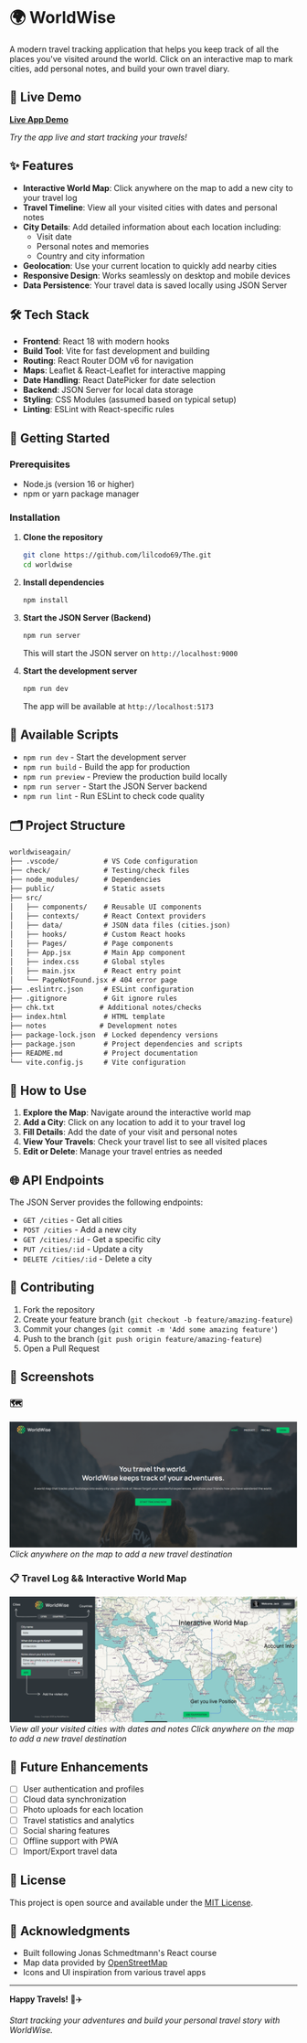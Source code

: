# 🌍 WorldWise

A modern travel tracking application that helps you keep track of all the places you've visited around the world. Click on an interactive map to mark cities, add personal notes, and build your own travel diary.

## 🚀 Live Demo

**[Live App Demo](https://odysseyarchive.netlify.app/)**

*Try the app live and start tracking your travels!*

## ✨ Features

- **Interactive World Map**: Click anywhere on the map to add a new city to your travel log
- **Travel Timeline**: View all your visited cities with dates and personal notes
- **City Details**: Add detailed information about each location including:
  - Visit date
  - Personal notes and memories
  - Country and city information
- **Geolocation**: Use your current location to quickly add nearby cities
- **Responsive Design**: Works seamlessly on desktop and mobile devices
- **Data Persistence**: Your travel data is saved locally using JSON Server

## 🛠️ Tech Stack

- **Frontend**: React 18 with modern hooks
- **Build Tool**: Vite for fast development and building
- **Routing**: React Router DOM v6 for navigation
- **Maps**: Leaflet & React-Leaflet for interactive mapping
- **Date Handling**: React DatePicker for date selection
- **Backend**: JSON Server for local data storage
- **Styling**: CSS Modules (assumed based on typical setup)
- **Linting**: ESLint with React-specific rules

## 🚀 Getting Started

### Prerequisites

- Node.js (version 16 or higher)
- npm or yarn package manager

### Installation

1. **Clone the repository**
   ```bash
   git clone https://github.com/lilcodo69/The.git
   cd worldwise
   ```

2. **Install dependencies**
   ```bash
   npm install
   ```

3. **Start the JSON Server (Backend)**
   ```bash
   npm run server
   ```
   This will start the JSON server on `http://localhost:9000`

4. **Start the development server**
   ```bash
   npm run dev
   ```
   The app will be available at `http://localhost:5173`

## 📝 Available Scripts

- `npm run dev` - Start the development server
- `npm run build` - Build the app for production
- `npm run preview` - Preview the production build locally
- `npm run server` - Start the JSON Server backend
- `npm run lint` - Run ESLint to check code quality

## 🗂️ Project Structure

```
worldwiseagain/
├── .vscode/           # VS Code configuration
├── check/             # Testing/check files
├── node_modules/      # Dependencies
├── public/            # Static assets
├── src/
│   ├── components/    # Reusable UI components
│   ├── contexts/      # React Context providers  
│   ├── data/          # JSON data files (cities.json)
│   ├── hooks/         # Custom React hooks
│   ├── Pages/         # Page components
│   ├── App.jsx        # Main App component
│   ├── index.css      # Global styles
│   ├── main.jsx       # React entry point
│   └── PageNotFound.jsx # 404 error page
├── .eslintrc.json     # ESLint configuration
├── .gitignore         # Git ignore rules
├── chk.txt           # Additional notes/checks
├── index.html         # HTML template
├── notes             # Development notes
├── package-lock.json  # Locked dependency versions
├── package.json       # Project dependencies and scripts
├── README.md          # Project documentation
└── vite.config.js     # Vite configuration
```

## 🎯 How to Use

1. **Explore the Map**: Navigate around the interactive world map
2. **Add a City**: Click on any location to add it to your travel log
3. **Fill Details**: Add the date of your visit and personal notes
4. **View Your Travels**: Check your travel list to see all visited places
5. **Edit or Delete**: Manage your travel entries as needed

## 🌐 API Endpoints

The JSON Server provides the following endpoints:

- `GET /cities` - Get all cities
- `POST /cities` - Add a new city
- `GET /cities/:id` - Get a specific city
- `PUT /cities/:id` - Update a city
- `DELETE /cities/:id` - Delete a city

## 🤝 Contributing

1. Fork the repository
2. Create your feature branch (`git checkout -b feature/amazing-feature`)
3. Commit your changes (`git commit -m 'Add some amazing feature'`)
4. Push to the branch (`git push origin feature/amazing-feature`)
5. Open a Pull Request

## 📸 Screenshots

### 🗺️ 
![odesseycapture home page ](public/home.png)
*Click anywhere on the map to add a new travel destination*

### 📋 Travel Log && Interactive World Map
![Main app view](public/Mainapp.png)
*View all your visited cities with dates and notes*
*Click anywhere on the map to add a new travel destination*




## 🔮 Future Enhancements

- [ ] User authentication and profiles
- [ ] Cloud data synchronization
- [ ] Photo uploads for each location
- [ ] Travel statistics and analytics
- [ ] Social sharing features
- [ ] Offline support with PWA
- [ ] Import/Export travel data

## 📄 License

This project is open source and available under the [MIT License](LICENSE).

## 🙏 Acknowledgments

- Built following Jonas Schmedtmann's React course
- Map data provided by [OpenStreetMap](https://www.openstreetmap.org/)
- Icons and UI inspiration from various travel apps

---

**Happy Travels!** 🧳✈️

*Start tracking your adventures and build your personal travel story with WorldWise.*
